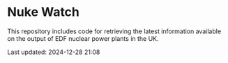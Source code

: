 # Nuke Watch

This repository includes code for retrieving the latest information available on the output of EDF nuclear power plants in the UK.

Last updated: 2024-12-28 21:08